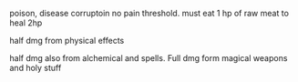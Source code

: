 
poison, disease corruptoin no pain threshold. must eat 1 hp of raw meat to heal 2hp

half dmg from physical effects

half dmg also from alchemical and spells. Full dmg form magical weapons and holy stuff
